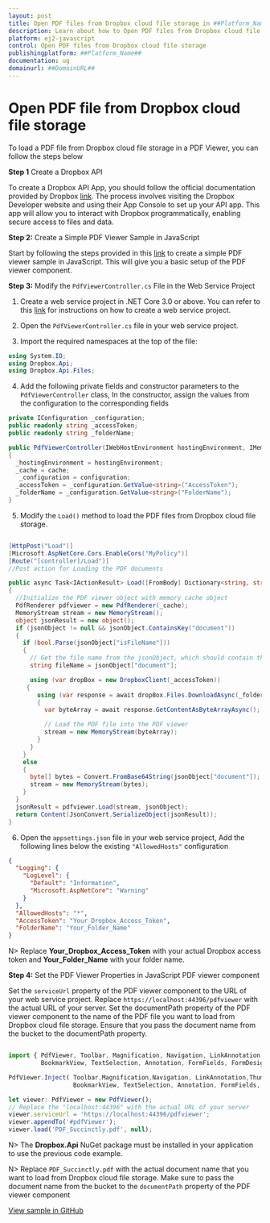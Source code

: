 ```yaml
---
layout: post
title: Open PDF files from Dropbox cloud file storage in ##Platform_Name## Pdfviewer control | Syncfusion
description: Learn about how to Open PDF files from Dropbox cloud file storage in ##Platform_Name## Pdfviewer control of Syncfusion Essential JS 2 and more details.
platform: ej2-javascript
control: Open PDF files from Dropbox cloud file storage
publishingplatform: ##Platform_Name##
documentation: ug
domainurl: ##DomainURL##
---
```


# Open PDF file from Dropbox cloud file storage

To load a PDF file from Dropbox cloud file storage in a PDF Viewer, you can follow the steps below

**Step 1** Create a Dropbox API

To create a Dropbox API App, you should follow the official documentation provided by Dropbox [link](https://www.dropbox.com/developers/documentation/dotnet#tutorial). The process involves visiting the Dropbox Developer website and using their App Console to set up your API app. This app will allow you to interact with Dropbox programmatically, enabling secure access to files and data.

**Step 2:** Create a Simple PDF Viewer Sample in JavaScript

Start by following the steps provided in this [link](https://ej2.syncfusion.com/javascript/documentation/pdfviewer/getting-started) to create a simple PDF viewer sample in JavaScript. This will give you a basic setup of the PDF viewer component.

**Step 3:** Modify the `PdfViewerController.cs` File in the Web Service Project

1. Create a web service project in .NET Core 3.0 or above. You can refer to this [link](https://www.syncfusion.com/kb/11063/how-to-create-pdf-viewer-web-service-in-net-core-3-0-and-above) for instructions on how to create a web service project.

2. Open the `PdfViewerController.cs` file in your web service project.

3. Import the required namespaces at the top of the file:

```csharp
using System.IO;
using Dropbox.Api;
using Dropbox.Api.Files;
```

4. Add the following private fields and constructor parameters to the `PdfViewerController` class, In the constructor, assign the values from the configuration to the corresponding fields

```csharp
private IConfiguration _configuration;
public readonly string _accessToken;
public readonly string _folderName;

public PdfViewerController(IWebHostEnvironment hostingEnvironment, IMemoryCache cache, IConfiguration configuration)
{
  _hostingEnvironment = hostingEnvironment;
  _cache = cache;
   _configuration = configuration;
  _accessToken = _configuration.GetValue<string>("AccessToken");
  _folderName = _configuration.GetValue<string>("FolderName");
}
```

5. Modify the `Load()` method to load the PDF files from Dropbox cloud file storage.

```csharp

[HttpPost("Load")]
[Microsoft.AspNetCore.Cors.EnableCors("MyPolicy")]
[Route("[controller]/Load")]
//Post action for Loading the PDF documents 

public async Task<IActionResult> Load([FromBody] Dictionary<string, string> jsonObject)
{
  //Initialize the PDF viewer object with memory cache object
  PdfRenderer pdfviewer = new PdfRenderer(_cache);
  MemoryStream stream = new MemoryStream();
  object jsonResult = new object();
  if (jsonObject != null && jsonObject.ContainsKey("document"))
  {
    if (bool.Parse(jsonObject["isFileName"]))
    {
      // Get the file name from the jsonObject, which should contain the Dropbox file name
      string fileName = jsonObject["document"];

      using (var dropBox = new DropboxClient(_accessToken))
     {
        using (var response = await dropBox.Files.DownloadAsync(_folderName + "/" + fileName))
        {
          var byteArray = await response.GetContentAsByteArrayAsync();

          // Load the PDF file into the PDF viewer
          stream = new MemoryStream(byteArray);
        }
      }
    }
    else
    {
      byte[] bytes = Convert.FromBase64String(jsonObject["document"]);
      stream = new MemoryStream(bytes);
    }
  }
  jsonResult = pdfviewer.Load(stream, jsonObject);
  return Content(JsonConvert.SerializeObject(jsonResult));
} 
```

6. Open the `appsettings.json` file in your web service project, Add the following lines below the existing `"AllowedHosts"` configuration

```json
{
  "Logging": {
    "LogLevel": {
      "Default": "Information",
      "Microsoft.AspNetCore": "Warning"
    }
  },
  "AllowedHosts": "*",
  "AccessToken": "Your_Dropbox_Access_Token",
  "FolderName": "Your_Folder_Name"
}
```

N> Replace **Your_Dropbox_Access_Token** with your actual Dropbox access token and **Your_Folder_Name** with your folder name.

**Step 4:**  Set the PDF Viewer Properties in JavaScript PDF viewer component

Set the `serviceUrl` property of the PDF viewer component to the URL of your web service project. Replace `https://localhost:44396/pdfviewer` with the actual URL of your server. Set the documentPath property of the PDF viewer component to the name of the PDF file you want to load from Dropbox cloud file storage. Ensure that you pass the document name from the bucket to the documentPath property.

```javascript

import { PdfViewer, Toolbar, Magnification, Navigation, LinkAnnotation,ThumbnailView,
         BookmarkView, TextSelection, Annotation, FormFields, FormDesigner} from '@syncfusion/ej2-pdfviewer';

PdfViewer.Inject( Toolbar,Magnification,Navigation, LinkAnnotation,ThumbnailView,
                  BookmarkView, TextSelection, Annotation, FormFields, FormDesigner);

let viewer: PdfViewer = new PdfViewer();
// Replace the "localhost:44396" with the actual URL of your server
viewer.serviceUrl = 'https://localhost:44396/pdfviewer';
viewer.appendTo('#pdfViewer');
viewer.load('PDF_Succinctly.pdf', null);

```

N> The **Dropbox.Api** NuGet package must be installed in your application to use the previous code example.

N> Replace `PDF_Succinctly.pdf` with the actual document name that you want to load from Dropbox cloud file storage. Make sure to pass the document name from the bucket to the `documentPath` property of the PDF viewer component

[View sample in GitHub]()